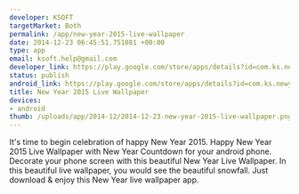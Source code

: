 ```yaml
--- 
developer: KSOFT
targetMarket: Both
permalink: /app/new-year-2015-live-wallpaper
date: 2014-12-23 06:45:51.751081 +00:00
type: app
email: ksoft.help@gmail.com
developer_link: https://play.google.com/store/apps/details?id=com.ks.newyearlivewallpaper
status: publish
android_link: https://play.google.com/store/apps/details?id=com.ks.newyearlivewallpaper
title: New Year 2015 Live Wallpaper
devices: 
- android
thumb: /uploads/app/2014-12/2014-12-23-new-year-2015-live-wallpaper.png
---
```


It's time to begin celebration of happy New Year 2015. Happy New Year 2015 Live Wallpaper with New Year Countdown for your android phone.
Decorate your phone screen with this beautiful New Year Live Wallpaper. In this beautiful live wallpaper, you would see the beautiful snowfall.
Just download & enjoy this New Year live wallpaper app.
